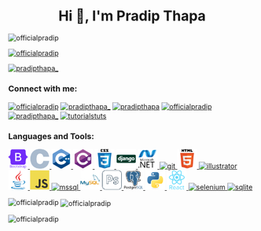 <h1 align="center">Hi 👋, I'm Pradip Thapa</h1>
<!--<h3 align="center">Tech Learners from Nepal</h3>-->

<p align="left"> <img src="https://komarev.com/ghpvc/?username=officialpradip&label=Profile%20views&color=0e75b6&style=flat" alt="officialpradip" /> </p>

<p align="left"> <a href="https://github.com/ryo-ma/github-profile-trophy"><img src="https://github-profile-trophy.vercel.app/?username=officialpradip" alt="officialpradip" /></a> </p>

<p align="left"> <a href="https://twitter.com/pradipthapa_" target="blank"><img src="https://img.shields.io/twitter/follow/pradipthapa_?logo=twitter&style=for-the-badge" alt="pradipthapa_" /></a> </p>

<!--### Blogs posts-->
<!-- BLOG-POST-LIST:START -->
<!-- BLOG-POST-LIST:END -->

<h3 align="left">Connect with me:</h3>
<p align="left">
<a href="https://dev.to/officialpradip" target="blank"><img align="center" src="https://cdn.jsdelivr.net/npm/simple-icons@3.0.1/icons/dev-dot-to.svg" alt="officialpradip" height="30" width="40" /></a>
<a href="https://twitter.com/pradipthapa_" target="blank"><img align="center" src="https://cdn.jsdelivr.net/npm/simple-icons@3.0.1/icons/twitter.svg" alt="pradipthapa_" height="30" width="40" /></a>
<a href="https://linkedin.com/in/pradipthapa" target="blank"><img align="center" src="https://cdn.jsdelivr.net/npm/simple-icons@3.0.1/icons/linkedin.svg" alt="pradipthapa" height="30" width="40" /></a>
<a href="https://fb.com/officialpradip" target="blank"><img align="center" src="https://cdn.jsdelivr.net/npm/simple-icons@3.0.1/icons/facebook.svg" alt="officialpradip" height="30" width="40" /></a>
<a href="https://instagram.com/pradipthapa_" target="blank"><img align="center" src="https://cdn.jsdelivr.net/npm/simple-icons@3.0.1/icons/instagram.svg" alt="pradipthapa_" height="30" width="40" /></a>
<a href="https://www.youtube.com/c/tutorialstuts" target="blank"><img align="center" src="https://cdn.jsdelivr.net/npm/simple-icons@3.0.1/icons/youtube.svg" alt="tutorialstuts" height="30" width="40" /></a>
</p>

<h3 align="left">Languages and Tools:</h3>
<p align="left"> <a href="https://getbootstrap.com" target="_blank"> <img src="https://raw.githubusercontent.com/devicons/devicon/master/icons/bootstrap/bootstrap-plain-wordmark.svg" alt="bootstrap" width="40" height="40"/> </a> <a href="https://www.cprogramming.com/" target="_blank"> <img src="https://raw.githubusercontent.com/devicons/devicon/master/icons/c/c-original.svg" alt="c" width="40" height="40"/> </a> <a href="https://www.w3schools.com/cpp/" target="_blank"> <img src="https://raw.githubusercontent.com/devicons/devicon/master/icons/cplusplus/cplusplus-original.svg" alt="cplusplus" width="40" height="40"/> </a> <a href="https://www.w3schools.com/cs/" target="_blank"> <img src="https://raw.githubusercontent.com/devicons/devicon/master/icons/csharp/csharp-original.svg" alt="csharp" width="40" height="40"/> </a> <a href="https://www.w3schools.com/css/" target="_blank"> <img src="https://raw.githubusercontent.com/devicons/devicon/master/icons/css3/css3-original-wordmark.svg" alt="css3" width="40" height="40"/> </a> <a href="https://www.djangoproject.com/" target="_blank"> <img src="https://raw.githubusercontent.com/devicons/devicon/master/icons/django/django-original.svg" alt="django" width="40" height="40"/> </a> <a href="https://dotnet.microsoft.com/" target="_blank"> <img src="https://raw.githubusercontent.com/devicons/devicon/master/icons/dot-net/dot-net-original-wordmark.svg" alt="dotnet" width="40" height="40"/> </a> <a href="https://git-scm.com/" target="_blank"> <img src="https://www.vectorlogo.zone/logos/git-scm/git-scm-icon.svg" alt="git" width="40" height="40"/> </a> <a href="https://www.w3.org/html/" target="_blank"> <img src="https://raw.githubusercontent.com/devicons/devicon/master/icons/html5/html5-original-wordmark.svg" alt="html5" width="40" height="40"/> </a> <a href="https://www.adobe.com/in/products/illustrator.html" target="_blank"> <img src="https://www.vectorlogo.zone/logos/adobe_illustrator/adobe_illustrator-icon.svg" alt="illustrator" width="40" height="40"/> </a> <a href="https://www.java.com" target="_blank"> <img src="https://raw.githubusercontent.com/devicons/devicon/master/icons/java/java-original.svg" alt="java" width="40" height="40"/> </a> <a href="https://developer.mozilla.org/en-US/docs/Web/JavaScript" target="_blank"> <img src="https://raw.githubusercontent.com/devicons/devicon/master/icons/javascript/javascript-original.svg" alt="javascript" width="40" height="40"/> </a> <a href="https://www.microsoft.com/en-us/sql-server" target="_blank"> <img src="https://cdn.worldvectorlogo.com/logos/microsoft-sql-server.svg" alt="mssql" width="40" height="40"/> </a> <a href="https://www.mysql.com/" target="_blank"> <img src="https://raw.githubusercontent.com/devicons/devicon/master/icons/mysql/mysql-original-wordmark.svg" alt="mysql" width="40" height="40"/> </a> <a href="https://www.photoshop.com/en" target="_blank"> <img src="https://raw.githubusercontent.com/devicons/devicon/master/icons/photoshop/photoshop-line.svg" alt="photoshop" width="40" height="40"/> </a> <a href="https://www.postgresql.org" target="_blank"> <img src="https://raw.githubusercontent.com/devicons/devicon/master/icons/postgresql/postgresql-original-wordmark.svg" alt="postgresql" width="40" height="40"/> </a> <a href="https://www.python.org" target="_blank"> <img src="https://raw.githubusercontent.com/devicons/devicon/master/icons/python/python-original.svg" alt="python" width="40" height="40"/> </a> <a href="https://reactjs.org/" target="_blank"> <img src="https://raw.githubusercontent.com/devicons/devicon/master/icons/react/react-original-wordmark.svg" alt="react" width="40" height="40"/> </a> <a href="https://www.selenium.dev" target="_blank"> <img src="https://raw.githubusercontent.com/detain/svg-logos/780f25886640cef088af994181646db2f6b1a3f8/svg/selenium-logo.svg" alt="selenium" width="40" height="40"/> </a> <a href="https://www.sqlite.org/" target="_blank"> <img src="https://www.vectorlogo.zone/logos/sqlite/sqlite-icon.svg" alt="sqlite" width="40" height="40"/> </a> </p>

<p><img align="left" src="https://github-readme-stats.vercel.app/api/top-langs?username=officialpradip&show_icons=true&locale=en&layout=compact" alt="officialpradip" /></p>

<p>&nbsp;<img align="center" src="https://github-readme-stats.vercel.app/api?username=officialpradip&show_icons=true&locale=en" alt="officialpradip" /></p>

<p><img align="center" src="https://github-readme-streak-stats.herokuapp.com/?user=officialpradip&" alt="officialpradip" /></p>

